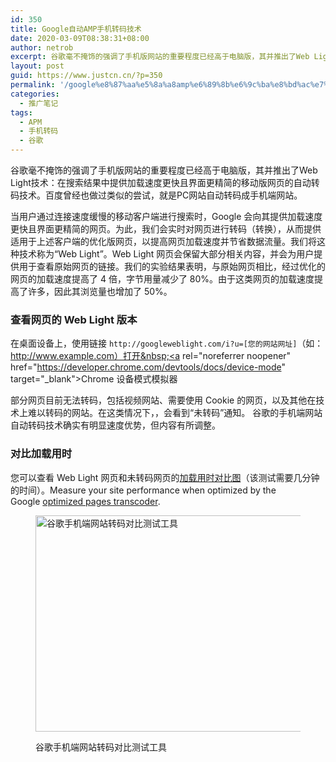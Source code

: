 ```yaml
---
id: 350
title: Google自动AMP手机转码技术
date: 2020-03-09T08:38:31+08:00
author: netrob
excerpt: 谷歌毫不掩饰的强调了手机版网站的重要程度已经高于电脑版，其并推出了Web Light技术：在搜索结果中提供加载速度更快且界面更精简的移动版网页的自动转码技术。百度曾经也做过类似的尝试，就是PC网站自动转码成手机端网站。
layout: post
guid: https://www.justcn.cn/?p=350
permalink: '/google%e8%87%aa%e5%8a%a8amp%e6%89%8b%e6%9c%ba%e8%bd%ac%e7%a0%81%e6%8a%80%e6%9c%af/'
categories:
  - 推广笔记
tags:
  - APM
  - 手机转码
  - 谷歌
---
```

谷歌毫不掩饰的强调了手机版网站的重要程度已经高于电脑版，其并推出了Web Light技术：在搜索结果中提供加载速度更快且界面更精简的移动版网页的自动转码技术。百度曾经也做过类似的尝试，就是PC网站自动转码成手机端网站。

当用户通过连接速度缓慢的移动客户端进行搜索时，Google 会向其提供加载速度更快且界面更精简的网页。为此，我们会实时对网页进行转码（转换），从而提供适用于上述客户端的优化版网页，以提高网页加载速度并节省数据流量。我们将这种技术称为“Web Light”。Web Light 网页会保留大部分相关内容，并会为用户提供用于查看原始网页的链接。我们的实验结果表明，与原始网页相比，经过优化的网页的加载速度提高了 4 倍，字节用量减少了 80%。由于这类网页的加载速度提高了许多，因此其浏览量也增加了 50%。

### 查看网页的 Web Light 版本

在桌面设备上，使用链接&nbsp;`http://googleweblight.com/i?u=[您的网站网址]`（如： http://www.example.com）打开&nbsp;<a rel="noreferrer noopener" href="https://developer.chrome.com/devtools/docs/device-mode" target="_blank">Chrome 设备模式模拟器</a> 

部分网页目前无法转码，包括视频网站、需要使用 Cookie 的网页，以及其他在技术上难以转码的网站。在这类情况下，，会看到“未转码”通知。 谷歌的手机端网站自动转码技术确实有明显速度优势，但内容有所调整。

### 对比加载用时

您可以查看 Web Light 网页和未转码网页的<a rel="noreferrer noopener" href="http://www.webpagetest.org/optimized?url=www.aol.com&start=0" target="_blank">加载用时对比图</a>（该测试需要几分钟的时间）。Measure your site performance when optimized by the Google&nbsp;[optimized pages transcoder](http://googlewebmastercentral.blogspot.com/2015/04/faster-and-lighter-mobile-web-pages-for.html).<figure class="wp-block-image size-large">

<a href="https://www.webpagetest.org/optimized?url=www.aol.com&start=0" target="_blank" rel="noreferrer noopener"><img loading="lazy" width="942" height="346" src="https://www.justcn.cn/wp-content/uploads/2020/03/谷歌手机端网站转码对比测试工具.jpg" alt="谷歌手机端网站转码对比测试工具" class="wp-image-361" srcset="https://www.justcn.cn/wp-content/uploads/2020/03/谷歌手机端网站转码对比测试工具.jpg 942w, https://www.justcn.cn/wp-content/uploads/2020/03/谷歌手机端网站转码对比测试工具-300x110.jpg 300w, https://www.justcn.cn/wp-content/uploads/2020/03/谷歌手机端网站转码对比测试工具-768x282.jpg 768w, https://www.justcn.cn/wp-content/uploads/2020/03/谷歌手机端网站转码对比测试工具-660x242.jpg 660w" sizes="(max-width: 942px) 100vw, 942px" /></a><figcaption>谷歌手机端网站转码对比测试工具</figcaption></figure>
